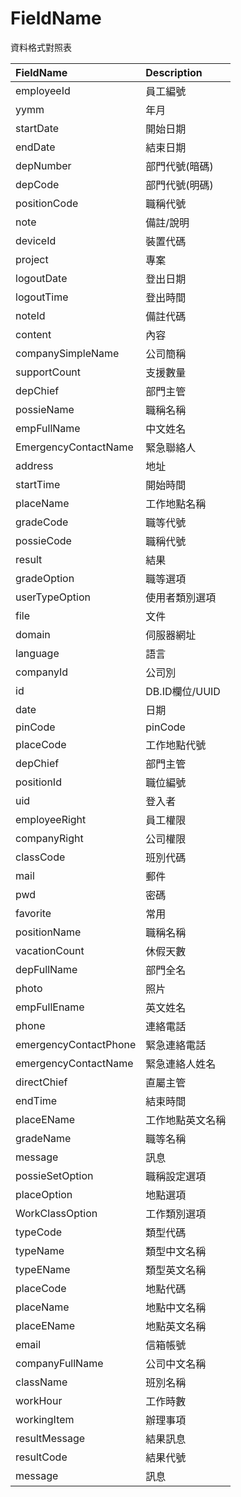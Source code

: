 # FieldName
資料格式對照表

| FieldName | Description |
|:----------|:-------------|
| employeeId | 員工編號 |
| yymm | 年月 |
| startDate | 開始日期 |
| endDate | 結束日期 |
| depNumber | 部門代號(暗碼) |
| depCode | 部門代號(明碼) |
| positionCode | 職稱代號 |
| note | 備註/說明 |
| deviceId | 裝置代碼 |
| project | 專案 |
| logoutDate | 登出日期 |
| logoutTime | 登出時間 |
| noteId | 備註代碼 |
| content | 內容 |
| companySimpleName | 公司簡稱 |
| supportCount | 支援數量 |
| depChief | 部門主管 |
| possieName | 職稱名稱 |
| empFullName | 中文姓名 |
| EmergencyContactName | 緊急聯絡人 |
| address | 地址 |
| startTime | 開始時間 |
| placeName | 工作地點名稱 |
| gradeCode | 職等代號 |
| possieCode | 職稱代號 |
| result | 結果 |
| gradeOption | 職等選項 |
| userTypeOption | 使用者類別選項 |
| file | 文件 |
| domain | 伺服器網址 |
| language | 語言 |
| companyId | 公司別 |
| id | DB.ID欄位/UUID |
| date | 日期 |
| pinCode | pinCode |
| placeCode | 工作地點代號 |
| depChief | 部門主管 |
| positionId | 職位編號 |
| uid | 登入者 |
| employeeRight | 員工權限 |
| companyRight | 公司權限 |
| classCode | 班別代碼 |
| mail | 郵件 |
| pwd | 密碼 |
| favorite | 常用 |
| positionName | 職稱名稱 |
| vacationCount | 休假天數 |
| depFullName | 部門全名 |
| photo | 照片 |
| empFullEname | 英文姓名 |
| phone | 連絡電話 |
| emergencyContactPhone | 緊急連絡電話 |
| emergencyContactName | 緊急連絡人姓名 |
| directChief | 直屬主管 |
| endTime | 結束時間 |
| placeEName | 工作地點英文名稱 |
| gradeName | 職等名稱 |
| message | 訊息 |
| possieSetOption | 職稱設定選項 |
| placeOption | 地點選項 |
| WorkClassOption | 工作類別選項 |
| typeCode | 類型代碼 |
| typeName | 類型中文名稱 |
| typeEName | 類型英文名稱 |
| placeCode | 地點代碼 |
| placeName | 地點中文名稱 |
| placeEName | 地點英文名稱 |
| email | 信箱帳號 |
| companyFullName | 公司中文名稱 |
| className | 班別名稱 |
| workHour | 工作時數 |
| workingItem | 辦理事項 |
| resultMessage | 結果訊息 |
| resultCode | 結果代號 |
| message | 訊息 |
